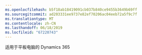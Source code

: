 ```yaml
---
ms.openlocfilehash: b5f18ab18419091cb037b840ce9455b3649b69ff
ms.sourcegitcommit: ad203331ee9737e82ef70206ac04eeb72a5f9c7f
ms.translationtype: MT
ms.contentlocale: zh-CN
ms.lasthandoff: 06/18/2019
ms.locfileid: "67220743"
---
```

适用于平板电脑的 Dynamics 365